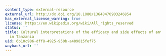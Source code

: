 ```yaml
---
content_type: external-resource
external_url: http://dx.doi.org/10.1080/13648470903246854
has_external_license_warning: true
license: https://en.wikipedia.org/wiki/All_rights_reserved
status: ''
title: Cultural interpretations of the efficacy and side effects of antimalarials
  in Tanzania
uid: 6b10c986-dff8-4925-950b-a409015fef75
wayback_url: ''
---
```

